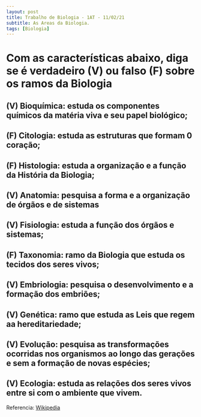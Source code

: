 ```yaml
---
layout: post
title: Trabalho de Biologia - 1AT - 11/02/21
subtitle: As Areas da Biologia.
tags: [Biologia]
---
```


# Com as características abaixo, diga se é verdadeiro (V) ou falso (F) sobre os ramos da Biologia


## (V) Bioquímica: estuda os componentes químicos da matéria viva e seu papel biológico;

## (F) Citologia: estuda as estruturas que formam 0 coração;

## (F) Histologia: estuda a organização e a função da História da Biologia;

## (V) Anatomia: pesquisa a forma e a organização de órgãos e de sistemas

## (V) Fisiologia: estuda a função dos órgãos e sistemas;

## (F) Taxonomia: ramo da Biologia que estuda os tecidos dos seres vivos;

## (V) Embriologia: pesquisa o desenvolvimento e a formação dos embriões;

## (V) Genética: ramo que estuda as Leis que regem aa hereditariedade;

## (V) Evolução: pesquisa as transformações ocorridas nos organismos ao longo das gerações e sem a formação de novas espécies;

## (V) Ecologia: estuda as relações dos seres vivos entre si com o ambiente que vivem.

Referencia: [Wikipedia](https://pt.wikipedia.org/wiki/Lista_de_disciplinas_da_biologia)